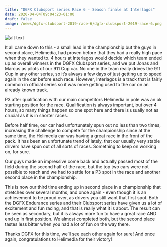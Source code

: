 ```yaml
---
title: "DGFX Clubsport series Race 6 - Season finale at Interlagos"
date: 2020-04-04T09:04:23+01:00
draft: false
image: /news/dgfx-clubsport-2019-race-6/dgfx-clubsport-2019-race-6.png
---
```

![alt text](/news/dgfx-clubsport-2019-race-6/dgfx-clubsport-2019-race-6.png)

It all came down to this - a small lead in the championship but the guys in second place, Helimedia, had proven before that they had a really high pace when they wanted to. 4 hours at Interlagos would decide which team ended up as overall winners in the DGFX Clubsport series, and we put Jonas and Marcus as pilots of our 911 Cup car. No one in the team really drives the 911 Cup in any other series, so it’s always a few days of just getting up to speed again in the car before each race. However, Interlagos is a track that is fairly common in official series so it was more getting used to the car on an already known track.

P3 after qualification with our main competitors Helimedia in pole was an ok starting position for the race. Qualification is always important, but over 4 hours, so many things happen so one spot here and there is usually not as crucial as it is in shorter races.

Before half time, our car had unfortunately spun out no less than two times, increasing the challenge to compete for the championship since at the same time, the Helimedia car was having a great race in the front of the pack. It has been an unfortunate trend of lately, that our usually very stable drivers have spun out of all sorts of races. Something to keep on working on, for sure.

Our guys made an impressive come back and actually passed most of the field during the second half of the race, but the top two cars were not possible to reach and we had to settle for a P3 spot in the race and another second place in the championship.

This is now our third time ending up in second place in a championship that stretches over several months, and once again - even though it is an achievement to be proud over, as drivers you still want that first spot. Both the DGFX Endurance series and their Clubsport series have given us a lot of excitement and fun racing, and that is really what it is about. The result can be seen as secondary, but it is always more fun to have a great race AND end up in first position. We almost completed both, but the second place tastes less bitter when you had a lot of fun on the way there.

Thanks DGFX for this time, we’ll see each other again for sure! And once again, congratulations to Helimedia for their victory!